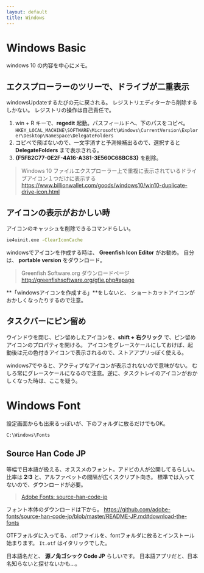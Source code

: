 ```yaml
---
layout: default
title: Windows
---
```


# Windows Basic

windows 10 の内容を中心にメモ。

## エクスプローラーのツリーで、ドライブが二重表示

windowsUpdateするたびの元に戻される。
レジストリエディターから削除するしかない。
レジストリの操作は自己責任で。

1. win + R キーで、**regedit** 起動。パスフィールドへ、下のパスをコピペ。
`HKEY_LOCAL_MACHINE\SOFTWARE\Microsoft\Windows\CurrentVersion\Explorer\Desktop\NameSpace\DelegateFolders`
3. コピペで飛ばないので、一文字消すと予測候補出るので、選択すると **DelegateFolders** まで表示される。
4. **{F5FB2C77-0E2F-4A16-A381-3E560C68BC83}** を削除。

> Windows 10 ファイルエクスプローラー上で重複に表示されているドライブアイコン１つだけに表示する
> https://www.billionwallet.com/goods/windows10/win10-duplicate-drive-icon.html


## アイコンの表示がおかしい時

アイコンのキャッシュを削除できるコマンドらしい。

```bat
ie4uinit.exe -ClearIconCache
```

windowsでアイコンを作成する時は、 **Greenfish Icon Editor** がお勧め。
自分は、 **portable version** をダウンロード。

> Greenfish Software.org ダウンロードページ
> http://greenfishsoftware.org/gfie.php#apage

**「windowsアイコンを作成する」**をしないと、
ショートカットアイコンがおかしくなったりするので注意。


## タスクバーにピン留め

ウインドウを閉じ、ピン留めしたアイコンを、**shift + 右クリック** で、ピン留めアイコンのプロパティを開ける。
アイコンをグレースケールにしておけば、起動後は元の色付きアイコンで表示されるので、ストアアプリっぽく使える。

windows7でやると、アクティブなアイコンが表示されないので意味がない。
むしろ常にグレースケールになるので注意。逆に、タスクトレイのアイコンがおかしくなった時は、ここを疑う。


# Windows Font

設定画面からも出来るっぽいが、下のフォルダに放るだけでもOK。

`C:\Windows\Fonts`

## Source Han Code JP

等幅で日本語が扱える、オススメのフォント。アドビの人が公開してるらしい。
比率は **2:3** と、アルファベットの間隔が広くスクリプト向き。
標準では入ってないので、ダウンロードが必要。

> [Adobe Fonts: source-han-code-jp](https://github.com/adobe-fonts/source-han-code-jp)

フォント本体のダウンロードは下から。
https://github.com/adobe-fonts/source-han-code-jp/blob/master/README-JP.md#download-the-fonts

OTFフォルダに入ってる、.otfファイルを、fontフォルダに放るとインストール始まります。
`It.otf` はイタリックでした。

日本語名だと、 **源ノ角ゴシック Code JP** らしいです。
日本語アプリだと、日本名知らないと探せないかも…。
